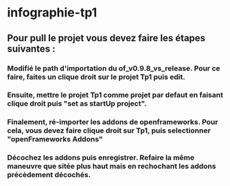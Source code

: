 # infographie-tp1

## Pour pull le projet vous devez faire les étapes suivantes :
### Modifié le path d'importation du of_v0.9.8_vs_release. Pour ce faire, faites un clique droit sur le projet Tp1 puis edit. 
### Ensuite, mettre le projet Tp1 comme projet par defaut en faisant clique droit puis "set as startUp project".
### Finalement, ré-importer les addons de openframeworks. Pour cela, vous devez faire clique droit sur Tp1, puis selectionner "openFrameworks Addons" 
### Décochez les addons puis enregistrer. Refaire la même maneuvre que sitée plus haut mais en rechochant les addons précèdement décochés.
